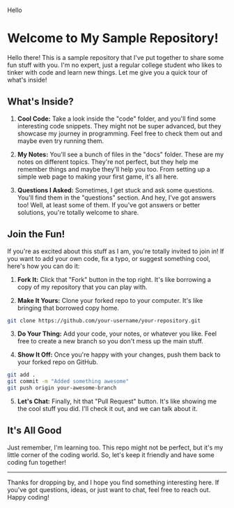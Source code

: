 Hello
# Welcome to My Sample Repository!

Hello there! This is a sample repository that I've put together to share some fun stuff with you. I'm no expert, just a regular college student who likes to tinker with code and learn new things. Let me give you a quick tour of what's inside!

## What's Inside?

1. **Cool Code:** Take a look inside the "code" folder, and you'll find some interesting code snippets. They might not be super advanced, but they showcase my journey in programming. Feel free to check them out and maybe even try running them.

2. **My Notes:** You'll see a bunch of files in the "docs" folder. These are my notes on different topics. They're not perfect, but they help me remember things and maybe they'll help you too. From setting up a simple web page to making your first game, it's all here.

3. **Questions I Asked:** Sometimes, I get stuck and ask some questions. You'll find them in the "questions" section. And hey, I've got answers too! Well, at least some of them. If you've got answers or better solutions, you're totally welcome to share.

## Join the Fun!

If you're as excited about this stuff as I am, you're totally invited to join in! If you want to add your own code, fix a typo, or suggest something cool, here's how you can do it:

1. **Fork It:** Click that "Fork" button in the top right. It's like borrowing a copy of my repository that you can play with.

2. **Make It Yours:** Clone your forked repo to your computer. It's like bringing that borrowed copy home.

```bash
git clone https://github.com/your-username/your-repository.git
```

3. **Do Your Thing:** Add your code, your notes, or whatever you like. Feel free to create a new branch so you don't mess up the main stuff.

4. **Show It Off:** Once you're happy with your changes, push them back to your forked repo on GitHub.

```bash
git add .
git commit -m "Added something awesome"
git push origin your-awesome-branch
```

5. **Let's Chat:** Finally, hit that "Pull Request" button. It's like showing me the cool stuff you did. I'll check it out, and we can talk about it.

## It's All Good

Just remember, I'm learning too. This repo might not be perfect, but it's my little corner of the coding world. So, let's keep it friendly and have some coding fun together!

---

Thanks for dropping by, and I hope you find something interesting here. If you've got questions, ideas, or just want to chat, feel free to reach out. Happy coding!
